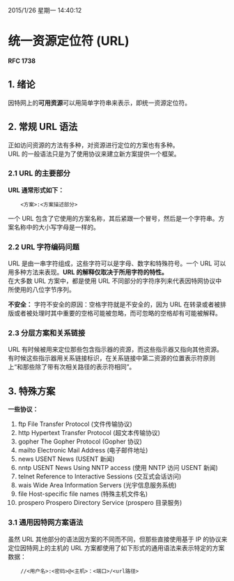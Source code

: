 2015/1/26 星期一 14:40:12 

# 统一资源定位符 (URL) #

**RFC 1738**

## 1. 绪论 ##

因特网上的**可用资源**可以用简单字符串来表示，即统一资源定位符。

## 2. 常规 URL 语法 ##

正如访问资源的方法有多种，对资源进行定位的方案也有多种。  
URL 的一般语法只是为了使用协议来建立新方案提供一个框架。  

### 2.1 URL 的主要部分 ###

**URL 通常形式如下：**

		<方案>:<方案描述部分>

一个 URL 包含了它使用的方案名称，其后紧跟一个冒号，然后是一个字符串。方案名称中的大小写字母是一样的。

### 2.2 URL 字符编码问题 ###

URL 是由一串字符组成，这些字符可以是字母、数字和特殊符号。一个 URL 可以用多种方法来表现。**URL 的解释仅取决于所用字符的特性。**  
在大多数 URL 方案中，都是使用 URL 不同部分的字符序列来代表因特网协议中所使用的八位字节序列。

**不安全：**
字符不安全的原因：空格字符就是不安全的，因为 URL 在转录或者被排版或者被处理时其中重要的空格可能被忽略，而可忽略的空格却有可能被解释。

### 2.3 分层方案和关系链接 ###

URL 有时候被用来定位那些包含指示器的资源，而这些指示器又指向其他资源。有时候这些指示器用关系链接标识，在关系链接中第二资源的位置表示符原则上“和那些除了带有次相关路径的表示符相同”。

## 3. 特殊方案 ##

**一些协议：**
1. ftp        File Transfer Protocol (文件传输协议)
2. http       Hypertext Transfer Protocol (超文本传输协议)
3. gopher     The Gopher Protocol (Gopher 协议)
4. mailto     Electronic Mail Address (电子邮件地址)
5. news       USENT News (USENT 新闻)
6. nntp       USENT News Using NNTP access (使用 NNTP 访问 USENT 新闻)
7. telnet     Reference to Interactive Sessions (交互式会话访问)
8. wais       Wide Area Information Servers (光宇信息服务系统)
9. file       Host-specific file names (特殊主机文件名)
10. prospero  Prospero Directory Service (prospero 目录服务)

### 3.1 通用因特网方案语法 ###

虽然 URL 其他部分的语法因方案的不同而不同，但那些直接使用基于 IP 的协议来定位因特网上的主机的 URL 方案都使用了如下形式的通用语法来表示特定的方案数据：

		//<用户名>:<密码>@<主机>：<端口>/<url路径>